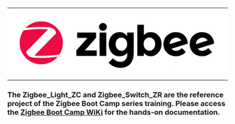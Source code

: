********
![zigbee](images/zigbee.png)
********
### The Zigbee_Light_ZC and Zigbee_Switch_ZR are the reference project of the Zigbee Boot Camp series training. Please access the [Zigbee Boot Camp WiKi](https://github.com/SiliconLabs/Zigbee-Boot-Camp/wiki/Zigbee-Boot-Camp) for the hands-on documentation.

